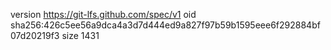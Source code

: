 version https://git-lfs.github.com/spec/v1
oid sha256:426c5ee56a9dca4a3d7d444ed9a827f97b59b1595eee6f292884bf07d20219f3
size 1431
